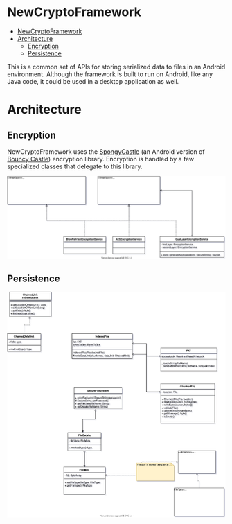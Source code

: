 # NewCryptoFramework

- [NewCryptoFramework](#newcryptoframework)
- [Architecture](#architecture)
  - [Encryption](#encryption)
  - [Persistence](#persistence)

This is a common set of APIs for storing serialized data to files in an Android environment.  Although the framework is built to run on Android, like any Java code, it could be used in a desktop application as well.

# Architecture
## Encryption
NewCryptoFramework uses the [SpongyCastle](https://rtyley.github.io/spongycastle/) (an Android version of [Bouncy Castle](https://www.bouncycastle.org/)) encryption library.  Encryption is handled by a few specialized classes that delegate to this library.

![](./docs/res/SFS-Crypto.svg)

## Persistence

![](./docs/res/SFS-Persistence%20Framework.svg)
